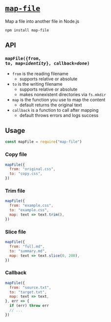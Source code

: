 # [`map-file`](https://www.npmjs.com/package/map-file)
Map a file into another file in Node.js

```
npm install map-file
```

## API

### <code>mapFile({from, to, map=<var>identity</var>}, callback=<var>done</var>)</code>

- `from` is the reading filename
  - supports relative or absolute
- `to` is the writing filename
  - supports relative or absolute
  - makes nonexistent directories via `fs.mkdir`
- `map` is the function you use to map the content
  - default returns the original text
- `callback` is a function to call after mapping
  - default throws errors and logs success

## Usage

```js
const mapFile = require("map-file")
```

### Copy file

```js
mapFile({
  from: "original.css",
  to: "copy.css",
})
```

### Trim file

```js
mapFile({
  from: "example.css",
  to: "example.css",
  map: text => text.trim(),
})
```

### Slice file

```js
mapFile({
  from: "full.md",
  to: "summary.md",
  map: text => text.slice(0, 200),
})
```

### Callback

```js
mapFile({
  from: "source.txt",
  to: "target.txt",
  map: text => text,
}, err => {
  if (err) throw err
  // ...
})
```
